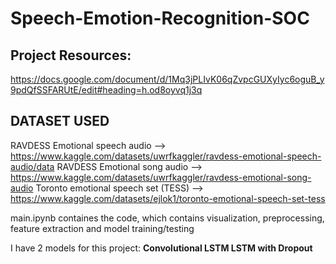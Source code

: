 # Speech-Emotion-Recognition-SOC

## Project Resources: 
https://docs.google.com/document/d/1Mq3jPLIvK06qZvpcGUXyIyc6oguB_y9pdQfSSFARUtE/edit#heading=h.od8oyvq1j3q

## DATASET USED
RAVDESS Emotional speech audio --> https://www.kaggle.com/datasets/uwrfkaggler/ravdess-emotional-speech-audio/data
RAVDESS Emotional song audio --> https://www.kaggle.com/datasets/uwrfkaggler/ravdess-emotional-song-audio
Toronto emotional speech set (TESS) --> https://www.kaggle.com/datasets/ejlok1/toronto-emotional-speech-set-tess

main.ipynb containes the code, which contains visualization, preprocessing, feature extraction and model training/testing

I have 2 models for this project:
**Convolutional LSTM
LSTM with Dropout**
